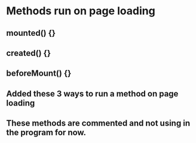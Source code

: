# Methods run on page loading

## mounted() {}
## created() {}
## beforeMount() {}

## Added these 3 ways to run a method on page loading

## These methods are commented and not using in the program for now.
